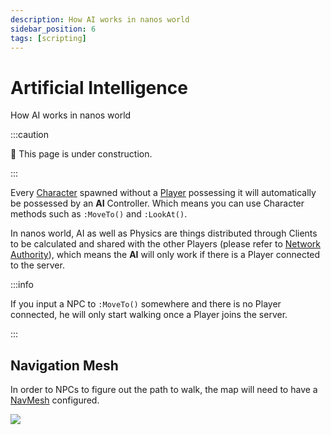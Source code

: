 ```yaml
---
description: How AI works in nanos world
sidebar_position: 6
tags: [scripting]
---
```


# Artificial Intelligence

How AI works in nanos world

:::caution

🚧 This page is under construction.

:::

Every [Character](/docs/scripting-reference/classes/character) spawned without a [Player](/docs/scripting-reference/classes/player) possessing it will automatically be possessed by an **AI** Controller. Which means you can use Character methods such as `:MoveTo()` and `:LookAt()`.

In nanos world, AI as well as Physics are things distributed through Clients to be calculated and shared with the other Players \(please refer to [Network Authority](/docs/core-concepts/scripting/authority-concepts#network-authority)\), which means the **AI** will only work if there is a Player connected to the server.

:::info

If you input a NPC to `:MoveTo()` somewhere and there is no Player connected, he will only start walking once a Player joins the server.

:::

## Navigation Mesh

In order to NPCs to figure out the path to walk, the map will need to have a [NavMesh](https://docs.unrealengine.com/4.26/en-US/Resources/ContentExamples/NavMesh/) configured.

![](/img/docs/artificial-intelligence.jpg)

